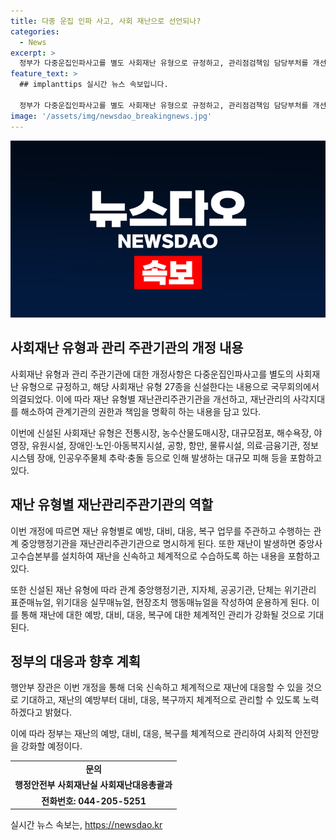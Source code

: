 ```yaml
---
title: 다중 운집 인파 사고, 사회 재난으로 선언되나?
categories:
  - News
excerpt: >
  정부가 다중운집인파사고를 별도 사회재난 유형으로 규정하고, 관리점검책임 담당부처를 개선하는 내용의 ‘재난 및 안전관리 기본법 시행령’ 일부개정안이 국무회의에서 의결돼 오는 17일부터 시행된다고 밝혔다. 신설된 사회재난 유형에는 다중이용시설, 안전취약계층 보호시설, 대규모 피해가 우려되는 사회기반시설을 포함하고, 재난관리주관기관의 역할을 명확히 하고 체계적인 재난 대응을 위한 표준매뉴얼을 작성해 운용할 예정이다. 정부는 더 빠르고 체계적인 재난 대응을 위해 노력하고 있다고 전했다. 
feature_text: >
  ## implanttips 실시간 뉴스 속보입니다.

  정부가 다중운집인파사고를 별도 사회재난 유형으로 규정하고, 관리점검책임 담당부처를 개선하는 내용의 ‘재난 및 안전관리 기본법 시행령’ 일부개정안이 국무회의에서 의결돼 오는 17일부터 시행된다고 밝혔다. 신설된 사회재난 유형에는 다중이용시설, 안전취약계층 보호시설, 대규모 피해가 우려되는 사회기반시설을 포함하고, 재난관리주관기관의 역할을 명확히 하고 체계적인 재난 대응을 위한 표준매뉴얼을 작성해 운용할 예정이다. 정부는 더 빠르고 체계적인 재난 대응을 위해 노력하고 있다고 전했다. 
image: '/assets/img/newsdao_breakingnews.jpg'
---
```


<p><img src="/assets/img/newsdao_breakingnews.jpg" alt="implanttips 속보" /></p>

<h2 data-ke-size="size26">사회재난 유형과 관리 주관기관의 개정 내용</h2>

<p>사회재난 유형과 관리 주관기관에 대한 개정사항은 다중운집인파사고를 별도의 사회재난 유형으로 규정하고, 해당 사회재난 유형 27종을 신설한다는 내용으로 국무회의에서 의결되었다. 이에 따라 재난 유형별 재난관리주관기관을 개선하고, 재난관리의 사각지대를 해소하여 관계기관의 권한과 책임을 명확히 하는 내용을 담고 있다.</p>

<p data-ke-size="size16">이번에 신설된 사회재난 유형은 전통시장, 농수산물도매시장, 대규모점포, 해수욕장, 야영장, 유원시설, 장애인·노인·아동복지시설, 공항, 항만, 물류시설, 의료·금융기관, 정보시스템 장애, 인공우주물체 추락·충돌 등으로 인해 발생하는 대규모 피해 등을 포함하고 있다.</p>

<h2 data-ke-size="size26">재난 유형별 재난관리주관기관의 역할</h2>

<p>이번 개정에 따르면 재난 유형별로 예방, 대비, 대응, 복구 업무를 주관하고 수행하는 관계 중앙행정기관을 재난관리주관기관으로 명시하게 된다. 또한 재난이 발생하면 중앙사고수습본부를 설치하여 재난을 신속하고 체계적으로 수습하도록 하는 내용을 포함하고 있다.</p>

<p data-ke-size="size16">또한 신설된 재난 유형에 따라 관계 중앙행정기관, 지자체, 공공기관, 단체는 위기관리 표준매뉴얼, 위기대응 실무매뉴얼, 현장조치 행동매뉴얼을 작성하여 운용하게 된다. 이를 통해 재난에 대한 예방, 대비, 대응, 복구에 대한 체계적인 관리가 강화될 것으로 기대된다.</p>

<h2 data-ke-size="size26">정부의 대응과 향후 계획</h2>

<p>행안부 장관은 이번 개정을 통해 더욱 신속하고 체계적으로 재난에 대응할 수 있을 것으로 기대하고, 재난의 예방부터 대비, 대응, 복구까지 체계적으로 관리할 수 있도록 노력하겠다고 밝혔다.</p>

<p>이에 따라 정부는 재난의 예방, 대비, 대응, 복구를 체계적으로 관리하여 사회적 안전망을 강화할 예정이다.</p>

<p data-ke-size="size16"></p>

<table>
    <tbody>
        <tr>
            <td style="text-align: center; height: 17px;"><b>문의</b></td>
        </tr>
        <tr>
            <td style="text-align: center; height: 17px;"><b>행정안전부 사회재난실 사회재난대응총괄과</b></td>
        </tr>
        <tr>
            <td style="text-align: center; height: 17px;"><b>전화번호: 044-205-5251</b></td>
        </tr>
    </tbody>
</table>

<p data-ke-size="size16"></p>
실시간 뉴스 속보는, <a href="https://newsdao.kr" rel="dofollow">https://newsdao.kr</a>


